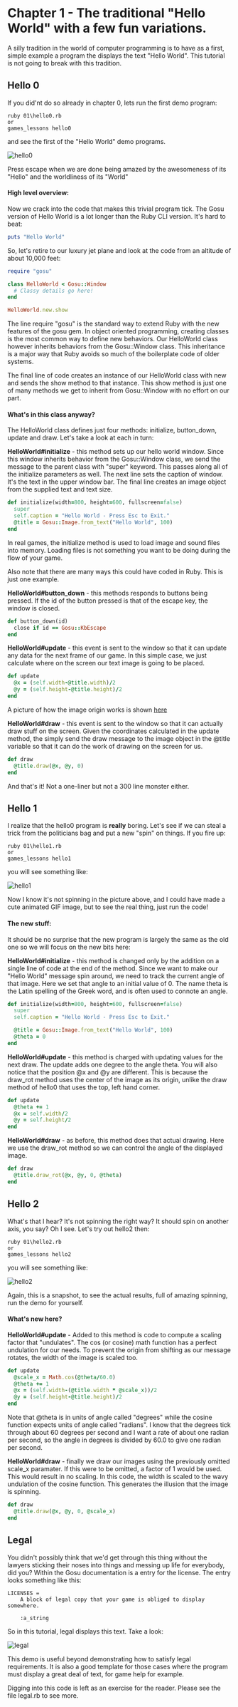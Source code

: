 # Chapter 1 - The traditional "Hello World" with a few fun variations.

A silly tradition in the world of computer programming is to have as a first,
simple example a program the displays the text "Hello World". This tutorial is
not going to break with this tradition.

## Hello 0

If you did'nt do so already in chapter 0, lets run the first demo program:

    ruby 01\hello0.rb
    or
    games_lessons hello0

and see the first of the "Hello World" demo programs.

![hello0](./images/Demo00.png)

Press escape when we are done being amazed by the awesomeness of its "Hello"
and the worldliness of its "World"

#### High level overview:

Now we crack into the code that makes this trivial program tick. The Gosu
version of Hello World is a lot longer than the Ruby CLI version. It's hard to
beat:

```ruby
puts "Hello World"
```

So, let's retire to our luxury jet plane and look at the code from an altitude
of about 10,000 feet:

```ruby
require "gosu"

class HelloWorld < Gosu::Window
  # Classy details go here!
end

HelloWorld.new.show
```

The line require "gosu" is the standard way to extend Ruby with the new
features of the gosu gem. In object oriented programming, creating classes is
the most common way to define new behaviors. Our HelloWorld class however
inherits behaviors from the Gosu::Window class. This inheritance is a major
way that Ruby avoids so much of the boilerplate code of older systems.

The final line of code creates an instance of our HelloWorld class with new
and sends the show method to that instance. This show method is just one of
many methods we get to inherit from Gosu::Window with no effort on our part.

#### What's in this class anyway?

The HelloWorld class defines just four methods: initialize, button_down, update
and draw. Let's take a look at each in turn:

**HelloWorld#initialize** - this method sets up our hello world window. Since
this window inherits behavior from the Gosu::Window class, we send the message
to the parent class with "super" keyword. This passes along all of the
initialize parameters as well. The next line sets the caption of window. It's
the text in the upper window bar. The final line creates an image object from
the supplied text and text size.

```ruby
def initialize(width=800, height=600, fullscreen=false)
  super
  self.caption = "Hello World - Press Esc to Exit."
  @title = Gosu::Image.from_text("Hello World", 100)
end

```
In real games, the initialize method is used to load image and sound files into
memory. Loading files is not something you want to be doing during the flow of
your game.

Also note that there are many ways this could have coded in Ruby. This is just
one example.

**HelloWorld#button_down** - this methods responds to buttons being pressed. If
the id of the button pressed is that of the escape key, the window is closed.
```ruby
def button_down(id)
  close if id == Gosu::KbEscape
end

```

**HelloWorld#update** - this event is sent to the window so that it can update
any data for the next frame of our game. In this simple case, we just calculate
where on the screen our text image is going to be placed.
```ruby
def update
  @x = (self.width-@title.width)/2
  @y = (self.height-@title.height)/2
end

```
A picture of how the image origin works is shown
[here](./images/hello0_origin.png)

**HelloWorld#draw** - this event is sent to the window so that it can actually
draw stuff on the screen. Given the coordinates calculated in the update
method, the simply send the draw message to the image object in the @title
variable so that it can do the work of drawing on the screen for us.
```ruby
def draw
  @title.draw(@x, @y, 0)
end
```

And that's it! Not a one-liner but not a 300 line monster either.

## Hello 1

I realize that the hello0 program is **really** boring. Let's see if we can
steal a trick from the politicians bag and put a new "spin" on things. If you
fire up:

    ruby 01\hello1.rb
    or
    games_lessons hello1

you will see something like:

![hello1](./images/Demo01.png)

Now I know it's not spinning in the picture above, and I could have made a
cute animated GIF image, but to see the real thing, just run the code!

#### The new stuff:

It should be no surprise that the new program is largely the same as the old
one so we will focus on the new bits here:

**HelloWorld#initialize** - this method is changed only by the addition on a
single line of code at the end of the method. Since we want to make our
"Hello World" message spin around, we need to track the current angle of that
image. Here we set that angle to an initial value of 0. The name theta is the
Latin spelling of the Greek word, and is often used to connote an angle.
```ruby
def initialize(width=800, height=600, fullscreen=false)
  super
  self.caption = "Hello World - Press Esc to Exit."

  @title = Gosu::Image.from_text("Hello World", 100)
  @theta = 0
end
```

**HelloWorld#update** - this method is charged with updating values for the
next draw. The update adds one degree to the angle theta. You will also notice
that the position @x and @y are different. This is because the draw_rot method
uses the center of the image as its origin, unlike the draw method of hello0
that uses the top, left hand corner.
```ruby
def update
  @theta += 1
  @x = self.width/2
  @y = self.height/2
end
```

**HelloWorld#draw** - as before, this method does that actual drawing. Here we
use the draw_rot method so we can control the angle of the displayed image.
```ruby
def draw
  @title.draw_rot(@x, @y, 0, @theta)
end
```

## Hello 2

What's that I hear? It's not spinning the right way? It should spin on another
axis, you say? Oh I see. Let's try out hello2 then:

    ruby 01\hello2.rb
    or
    games_lessons hello2

you will see something like:

![hello2](./images/Demo02.png)

Again, this is a snapshot, to see the actual results, full of amazing spinning,
run the demo for yourself.

#### What's new here?

**HelloWorld#update** - Added to this method is code to compute a scaling
factor that "undulates". The cos (or cosine) math function has a perfect
undulation for our needs. To prevent the origin from shifting as our message
rotates, the width of the image is scaled too.
```ruby
def update
  @scale_x = Math.cos(@theta/60.0)
  @theta += 1
  @x = (self.width-(@title.width * @scale_x))/2
  @y = (self.height-@title.height)/2
end
```
Note that @theta is in units of angle called "degrees" while the cosine function
expects units of angle called "radians". I know that the degrees tick through
about 60 degrees per second and I want a rate of about one radian per second,
so the angle in degrees is divided by 60.0 to give one radian per second.

**HelloWorld#draw** - finally we draw our images using the previously omitted
scale_x paramater. If this were to be omitted, a factor of 1 would be used.
This would result in no scaling. In this code, the width is scaled to the wavy
undulation of the cosine function. This generates the illusion that the image
is spinning.
```ruby
def draw
  @title.draw(@x, @y, 0, @scale_x)
end
```

## Legal

You didn't possibly think that we'd get through this thing without the lawyers
sticking their noses into things and messing up life for everybody, did you?
Within the Gosu documentation is a entry for the license. The entry looks
something like this:

    LICENSES =
        A block of legal copy that your game is obliged to display somewhere.

        :a_string

So in this tutorial, legal displays this text. Take a look:

![legal](./images/Demo03.png)

This demo is useful beyond demonstrating how to satisfy legal requirements. It
is also a good template for those cases where the program must display a great
deal of text, for game help for example.

Digging into this code is left as an exercise for the reader. Please see the
file legal.rb to see more.
